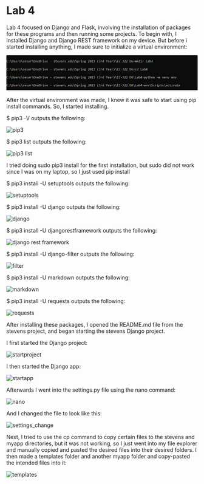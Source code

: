 # Lab 4 #
Lab 4 focused on Django and Flask, involving the installation of packages for these programs and then running some projects. To begin with, I installed Django and Django REST framework on my device. But before i started installing anything, I made sure to initialize a virtual environment:

![venv terminal capture](https://github.com/cespejo15/EE322/blob/main/Lab4/venv.PNG)

After the virtual environment was made, I knew it was safe to start using pip install commands. So, I started installing.

$ pip3 -V outputs the following:
 
 ![pip3](https://github.com/cespejo15/EE322/blob/main/Lab3/-V.PNG)
 
$ pip3 list outputs the following:

![pip3 list](https://github.com/cespejo15/EE322/blob/main/Lab3/list.PNG)

I tried doing sudo pip3 install for the first installation, but sudo did not work since I was on my laptop, so I just used pip install

$ pip3 install -U setuptools outputs the following:

![setuptools](https://github.com/cespejo15/EE322/blob/main/Lab3/setuptools.PNG)

$ pip3 install -U django outputs the following:

![django](https://github.com/cespejo15/EE322/blob/main/Lab3/django.PNG)

$ pip3 install -U djangorestframework outputs the following:

![django rest framework](https://github.com/cespejo15/EE322/blob/main/Lab3/djangorestframework.PNG)

$ pip3 install -U django-filter outputs the following:

![filter](https://github.com/cespejo15/EE322/blob/main/Lab3/djangofilter.PNG)

$ pip3 install -U markdown outputs the following:

![markdown](https://github.com/cespejo15/EE322/blob/main/Lab3/markdown.PNG)

$ pip3 install -U requests outputs the following:

![requests](https://github.com/cespejo15/EE322/blob/main/Lab3/requests.PNG)

After installing these packages, I opened the README.md file from the stevens project, and began starting the stevens Django project.

I first started the Django project:

![startproject](https://github.com/cespejo15/EE322/blob/main/Lab3/startprojectterminal.PNG)

I then started the Django app:

![startapp](https://github.com/cespejo15/EE322/blob/main/Lab3/startapp.PNG)

Afterwards I went into the settings.py file using the nano command:

![nano](https://github.com/cespejo15/EE322/blob/main/Lab3/nano.PNG)

And I changed the file to look like this:

![settings_change](https://github.com/cespejo15/EE322/blob/main/Lab3/settings.PNG)

Next, I tried to use the cp command to copy certain files to the stevens and myapp directories, but it was not working, so I just went into my file explorer and manually copied and pasted the desired files into their desired folders.
I then made a templates folder and another myapp folder and copy-pasted the intended files into it:

![templates](https://github.com/cespejo15/EE322/blob/main/Lab3/templatesmyapp.PNG)

